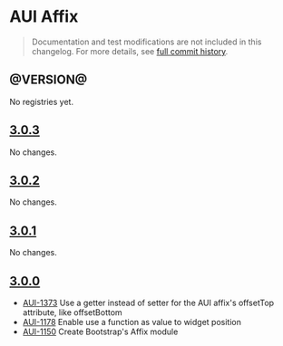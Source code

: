 # AUI Affix

> Documentation and test modifications are not included in this changelog. For more details, see [full commit history](https://github.com/liferay/alloy-ui/commits/master/src/aui-affix).

## @VERSION@

No registries yet.

## [3.0.3](https://github.com/liferay/alloy-ui/releases/tag/3.0.3)

No changes.

## [3.0.2](https://github.com/liferay/alloy-ui/releases/tag/3.0.2)

No changes.

## [3.0.1](https://github.com/liferay/alloy-ui/releases/tag/3.0.1)

No changes.

## [3.0.0](https://github.com/liferay/alloy-ui/releases/tag/3.0.0)

* [AUI-1373](https://issues.liferay.com/browse/AUI-1178) Use a getter instead of setter for the AUI affix's offsetTop attribute, like offsetBottom
* [AUI-1178](https://issues.liferay.com/browse/AUI-1178) Enable use a function as value to widget position
* [AUI-1150](https://issues.liferay.com/browse/AUI-1150) Create Bootstrap's Affix module
